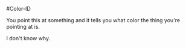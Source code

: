 #Color-ID

You point this at something and it tells you what color the thing you're pointing at is.

I don't know why.
